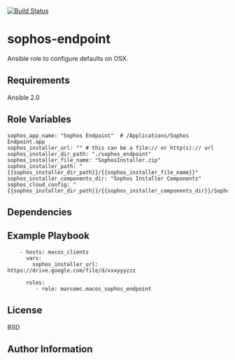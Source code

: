[![Build Status](https://travis-ci.com/marcomc/ansible-role-sophos-endpoint.svg?branch=master)](https://travis-ci.com/marcomc/ansible-role-sophos-endpoint)

# sophos-endpoint

Ansible role to configure defaults on OSX.

## Requirements

Ansible 2.0

## Role Variables
```
sophos_app_name: "Sophos Endpoint"  # /Applications/Sophos Endpoint.app
sophos_installer_url: "" # this can be a file:// or http(s):// url
sophos_installer_dir_path: "./sophos_endpoint"
sophos_installer_file_name: "SophosInstaller.zip"
sophos_installer_path: "{{sophos_installer_dir_path}}/{{sophos_installer_file_name}}"
sophos_installer_components_dir: "Sophos Installer Components"
sophos_cloud_config: "{{sophos_installer_dir_path}}/{{sophos_installer_components_dir}}/SophosCloudConfig.plist"
```

## Dependencies

## Example Playbook

```
    - hosts: macos_clients
      vars:
        sophos_installer_url: https://drive.google.com/file/d/xxxyyyzzz

      roles:
         - role: marcomc.macos_sophos_endpoint
```

## License

BSD

## Author Information

